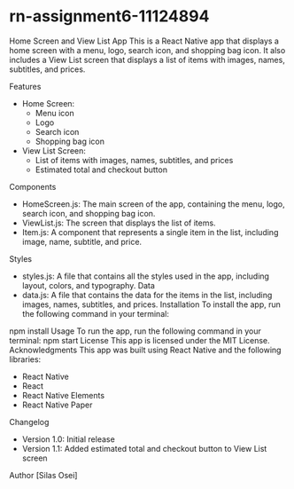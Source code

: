 # rn-assignment6-11124894
Home Screen and View List App
This is a React Native app that displays a home screen with a menu, logo, search icon, and shopping bag icon. It also includes a View List screen that displays a list of items with images, names, subtitles, and prices.

Features
- Home Screen:
    - Menu icon
    - Logo
    - Search icon
    - Shopping bag icon
- View List Screen:
    - List of items with images, names, subtitles, and prices
    - Estimated total and checkout button

Components
- HomeScreen.js: The main screen of the app, containing the menu, logo, search icon, and shopping bag icon.
- ViewList.js: The screen that displays the list of items.
- Item.js: A component that represents a single item in the list, including image, name, subtitle, and price.

Styles
- styles.js: A file that contains all the styles used in the app, including layout, colors, and typography.
Data
- data.js: A file that contains the data for the items in the list, including images, names, subtitles, and prices.
Installation
To install the app, run the following command in your terminal:

npm install
Usage
To run the app, run the following command in your terminal:
npm start
License
This app is licensed under the MIT License.
Acknowledgments
This app was built using React Native and the following libraries:

- React Native
- React
- React Native Elements
- React Native Paper

Changelog
- Version 1.0: Initial release
- Version 1.1: Added estimated total and checkout button to View List screen


Author
[Silas Osei]

